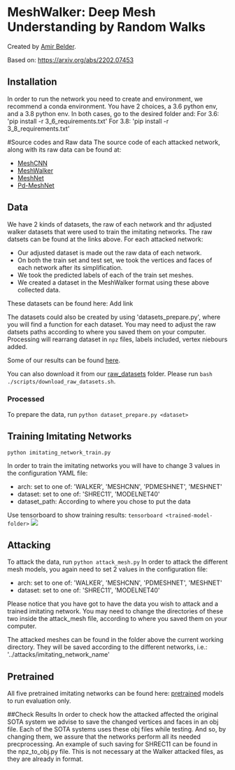 # MeshWalker: Deep Mesh Understanding by Random Walks
Created by [Amir Belder](mailto:amirbelder5@gmail.com).

Based on: https://arxiv.org/abs/2202.07453

## Installation
In order to run the network you need to create and environment, we recommend a conda environment.
You have 2 choices, a 3.6 python env, and a 3.8 python env.
In both cases, go to the desired folder and:
For 3.6:
'pip install -r 3_6_requirements.txt'
For 3.8:
'pip install -r 3_8_requirements.txt'

#Source codes and Raw data
The source code of each attacked network, along with its raw data can be found at:
- [MeshCNN](https://github.com/ranahanocka/MeshCNN)
- [MeshWalker](https://github.com/alonlahav/meshWalker)
- [MeshNet](https://github.com/iMoonLab/MeshNet)
- [Pd-MeshNet](https://github.com/MIT-SPARK/PD-MeshNet)

## Data
We have 2 kinds of datasets, the raw of each network and thr adjusted walker datasets that were used to train the imitating networks.
The raw datsets can be found at the links above.
For each attacked network:
  - Our adjusted dataset is made out the raw data of each network.
  - On both the train set and test set, we took the vertices and faces of each network after its simplification.
  - We took the predicted labels of each of the train set meshes. 
  - We created a dataset in the MeshWalker format using these above collected data.  

These datasets can be found here:
Add link

The datasets could also be created by using 'datasets_prepare.py',
where you will find a function for each dataset.
You may need to adjust the raw datsets paths according to where you saved them on your computer.
Processing will rearrang dataset in `npz` files, labels included, vertex niebours added.

Some of our results can be found [here]( https://cgm.technion.ac.il/Computer-Graphics-Multimedia/Software/MeshAdversarial/attacked_models_of_all_networks.zip).

You can also download it from our [raw_datasets]() folder.
Please run `bash ./scripts/download_raw_datasets.sh`.


### Processed
To prepare the data, run `python dataset_prepare.py <dataset>`

## Training Imitating Networks
```
python imitating_network_train.py 
```
In order to train the imitating networks you will have to change 3 values in the configuration YAML file:

- arch: set to one of: 'WALKER', 'MESHCNN', 'PDMESHNET', 'MESHNET'
- dataset: set to one of: 'SHREC11', 'MODELNET40'
- dataset_path: According to where you chose to put the data

Use tensorboard to show training results: `tensorboard <trained-model-folder>`
<img src='/doc/images/2nd_fig.png'>

## Attacking
To attack the data, run `python attack_mesh.py`
In order to attack the different mesh models, you again need to set 2 values in the configuration file:
- arch: set to one of: 'WALKER', 'MESHCNN', 'PDMESHNET', 'MESHNET'
- dataset: set to one of: 'SHREC11', 'MODELNET40'

Please notice that you have got to have the data you wish to attack and a trained imitating network.
You may need to change the directories of these two inside the attack_mesh file, according to where you saved them on your computer.

The attacked meshes can be found in the folder above the current working directory.
They will be saved according to the different networks, i.e.: '../attacks/imitating_network_name'

## Pretrained
All five pretrained imitating networks can be found here: [pretrained](https://technionmail-my.sharepoint.com/personal/alon_lahav_campus_technion_ac_il/_layouts/15/onedrive.aspx?id=%2Fpersonal%2Falon%5Flahav%5Fcampus%5Ftechnion%5Fac%5Fil%2FDocuments%2Fmesh%5Fwalker%2Fpretrained)  models to run evaluation only. 

##Check Results
In order to check how the attacked affected the original SOTA system we advise to save the changed vertices and faces in an obj file.
Each of the SOTA systems uses these obj files while testing.
And so, by changing them, we assure that the networks perform all its needed precprocessing.
An example of such saving for SHREC11 can be found in the npz_to_obj.py file.
This is not necessary at the Walker attacked files, as they are already in format. 


